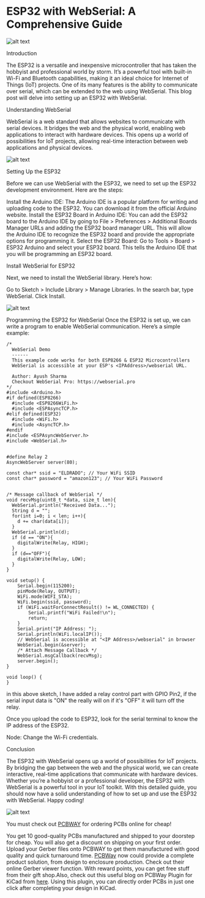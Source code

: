 # ESP32 with WebSerial: A Comprehensive Guide

![alt text](https://hackster.imgix.net/uploads/attachments/1665491/_Kaj0Pkck7H.blob?auto=compress%2Cformat&w=900&h=675&fit=min)

Introduction

The ESP32 is a versatile and inexpensive microcontroller that has taken the hobbyist and professional world by storm. It’s a powerful tool with built-in Wi-Fi and Bluetooth capabilities, making it an ideal choice for Internet of Things (IoT) projects. One of its many features is the ability to communicate over serial, which can be extended to the web using WebSerial. This blog post will delve into setting up an ESP32 with WebSerial.

Understanding WebSerial

WebSerial is a web standard that allows websites to communicate with serial devices. It bridges the web and the physical world, enabling web applications to interact with hardware devices. This opens up a world of possibilities for IoT projects, allowing real-time interaction between web applications and physical devices.

![alt text](https://hackster.imgix.net/uploads/attachments/1665486/image_yph6XMeVY9.png?auto=compress%2Cformat&w=740&h=555&fit=max)

Setting Up the ESP32

Before we can use WebSerial with the ESP32, we need to set up the ESP32 development environment. Here are the steps:

Install the Arduino IDE: The Arduino IDE is a popular platform for writing and uploading code to the ESP32. You can download it from the official Arduino website.
Install the ESP32 Board in Arduino IDE: You can add the ESP32 board to the Arduino IDE by going to File > Preferences > Additional Boards Manager URLs and adding the ESP32 board manager URL. This will allow the Arduino IDE to recognize the ESP32 board and provide the appropriate options for programming it.
Select the ESP32 Board: Go to Tools > Board > ESP32 Arduino and select your ESP32 board. This tells the Arduino IDE that you will be programming an ESP32 board.

Install WebSerial for ESP32

Next, we need to install the WebSerial library. Here’s how:

Go to Sketch > Include Library > Manage Libraries.
In the search bar, type WebSerial.
Click Install.

![alt text](https://hackster.imgix.net/uploads/attachments/1665490/image_YIWBKb0Ldl.png?auto=compress%2Cformat&w=740&h=555&fit=max)

Programming the ESP32 for WebSerial
Once the ESP32 is set up, we can write a program to enable WebSerial communication. Here’s a simple example:

```
/*
  WebSerial Demo
  ------
  This example code works for both ESP8266 & ESP32 Microcontrollers
  WebSerial is accessible at your ESP's <IPAddress>/webserial URL.

  Author: Ayush Sharma
  Checkout WebSerial Pro: https://webserial.pro
*/
#include <Arduino.h>
#if defined(ESP8266)
  #include <ESP8266WiFi.h>
  #include <ESPAsyncTCP.h>
#elif defined(ESP32)
  #include <WiFi.h>
  #include <AsyncTCP.h>
#endif
#include <ESPAsyncWebServer.h>
#include <WebSerial.h>


#define Relay 2
AsyncWebServer server(80);

const char* ssid = "ELDRADO"; // Your WiFi SSID
const char* password = "amazon123"; // Your WiFi Password


/* Message callback of WebSerial */
void recvMsg(uint8_t *data, size_t len){
  WebSerial.println("Received Data...");
  String d = "";
  for(int i=0; i < len; i++){
    d += char(data[i]);
  }
  WebSerial.println(d);
  if (d == "ON"){
    digitalWrite(Relay, HIGH);
  }
  if (d=="OFF"){
    digitalWrite(Relay, LOW);
  }
}

void setup() {
    Serial.begin(115200);
    pinMode(Relay, OUTPUT);
    WiFi.mode(WIFI_STA);
    WiFi.begin(ssid, password);
    if (WiFi.waitForConnectResult() != WL_CONNECTED) {
        Serial.printf("WiFi Failed!\n");
        return;
    }
    Serial.print("IP Address: ");
    Serial.println(WiFi.localIP());
    // WebSerial is accessible at "<IP Address>/webserial" in browser
    WebSerial.begin(&server);
    /* Attach Message Callback */
    WebSerial.msgCallback(recvMsg);
    server.begin();
}

void loop() {
}
```

in this above sketch, I have added a relay control part with GPIO Pin2, if the serial input data is "ON" the really will on if it's "OFF" it will turn off the relay.

Once you upload the code to ESP32, look for the serial terminal to know the IP address of the ESP32.

Node: Change the Wi-Fi credentials.

Conclusion

The ESP32 with WebSerial opens up a world of possibilities for IoT projects. By bridging the gap between the web and the physical world, we can create interactive, real-time applications that communicate with hardware devices. Whether you’re a hobbyist or a professional developer, the ESP32 with WebSerial is a powerful tool in your IoT toolkit. With this detailed guide, you should now have a solid understanding of how to set up and use the ESP32 with WebSerial. Happy coding!

![alt text](https://hackster.imgix.net/uploads/attachments/1518136/8_tJuwoRM3dI.JPG?auto=compress%2Cformat&w=740&h=555&fit=max)

You must check out [PCBWAY](https://www.pcbway.com/) for ordering PCBs online for cheap!

You get 10 good-quality PCBs manufactured and shipped to your doorstep for cheap. You will also get a discount on shipping on your first order. Upload your Gerber files onto PCBWAY to get them manufactured with good quality and quick turnaround time. [PCBWay](https://www.pcbway.com/) now could provide a complete product solution, from design to enclosure production. Check out their online Gerber viewer function. With reward points, you can get free stuff from their gift shop.Also, check out this useful blog on PCBWay Plugin for KiCad from [here](https://www.pcbway.com/blog/News/PCBWay_Plug_In_for_KiCad_3ea6219c.html). Using this plugin, you can directly order PCBs in just one click after completing your design in KiCad.

